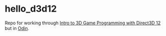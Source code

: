 # hello_d3d12

Repo for working through [Intro to 3D Game Programming with Direct3D 12](https://www.d3dcoder.net/d3d12.htm) but in [Odin](https://odin-lang.org/).

